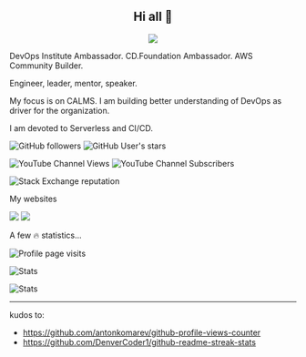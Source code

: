 <h2 align="center">Hi all 👋 </h2>

<p align="center">
<a href="https://www.linkedin.com/in/pawelpiwosz"><img src="https://img.shields.io/badge/LinkedIn-blue?logo=linkedin&logoColor=white&style=for-the-badge"> </a>
</p>


DevOps Institute Ambassador. CD.Foundation Ambassador. AWS Community Builder.

Engineer, leader, mentor, speaker.

My focus is on CALMS. I am building better understanding of DevOps as driver for the organization. 

I am devoted to Serverless and CI/CD.

![GitHub followers](https://img.shields.io/github/followers/pawelpiwosz?style=social)
![GitHub User's stars](https://img.shields.io/github/stars/pawelpiwosz?style=social)

![YouTube Channel Views](https://img.shields.io/youtube/channel/views/UCIr0pfF8suQCRfkFRbm7pkQ?style=social)
![YouTube Channel Subscribers](https://img.shields.io/youtube/channel/subscribers/UCIr0pfF8suQCRfkFRbm7pkQ?style=social)

![Stack Exchange reputation](https://img.shields.io/stackexchange/stackoverflow/r/20614302)

My websites

<a href="https://www.pawelpiwosz.net"><img src="https://img.shields.io/website?down_color=grey&down_message=down...&label=homepage&up_color=green&up_message=up%21&url=https%3A%2F%2Fwww.pawelpiwosz.net"></a>
<a href="https://www.cicd.run"><img src="https://img.shields.io/website?down_color=grey&down_message=down...&label=cicd.run&up_color=green&up_message=up%21&url=https%3A%2F%2Fwww.cicd.run"></a>

A few :fire: statistics...

![Profile page visits](https://komarev.com/ghpvc/?username=pawelpiwosz&style=flat&color=blue)

![Stats](https://github-readme-stats.vercel.app/api/top-langs/?username=pawelpiwosz&layout=compact&theme=vision-friendly-dark)

![Stats](http://github-readme-streak-stats.herokuapp.com/?user=pawelpiwosz&theme=dark&background=000000)

---
kudos to:

* https://github.com/antonkomarev/github-profile-views-counter
* https://github.com/DenverCoder1/github-readme-streak-stats
